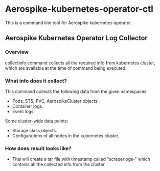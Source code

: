 # Aerospike-kubernetes-operator-ctl

This is a command line tool for Aerospike kubernetes operator.

## Aerospike Kubernetes Operator Log Collector

### Overview

collectinfo command collects all the required info from kubernetes cluster, which are available at the time of command being executed.


### What info does it collect?

This command collects the following data from the given namespaces:

* Pods, STS, PVC, AerospikeCluster objects .
* Container logs.
* Event logs.

Some cluster-wide data points:
* Storage class objects.
* Configurations of all nodes in the kubernetes cluster.

### How does result looks like?

* This will create a tar file with timestamp called "scraperlogs-<time-stamp>" which contains all the collected info from the cluster.
